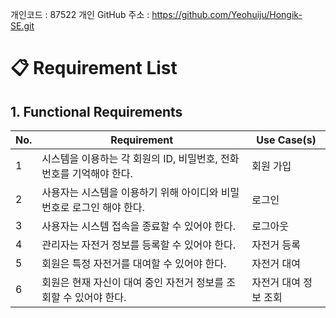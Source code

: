 개인코드 : 87522
개인 GitHub 주소 : https://github.com/Yeohuiju/Hongik-SE.git

# 📋 Requirement List
## 1. Functional Requirements
| No. | Requirement | Use Case(s) |
|---|---|---|
| 1 | 시스템을 이용하는 각 회원의 ID, 비밀번호, 전화번호를 기억해야 한다. | 회원 가입 | 
| 2 | 사용자는 시스템을 이용하기 위해 아이디와 비밀번호로 로그인 해야 한다. | 로그인 | 
| 3 | 사용자는 시스템 접속을 종료할 수 있어야 한다. | 로그아웃 |  
| 4 | 관리자는 자전거 정보를 등록할 수 있어야 한다. | 자전거 등록 |
| 5 | 회원은 특정 자전거를 대여할 수 있어야 한다. | 자전거 대여 |
| 6 | 회원은 현재 자신이 대여 중인 자전거 정보를 조회할 수 있어야 한다. | 자전거 대여 정보 조회 |